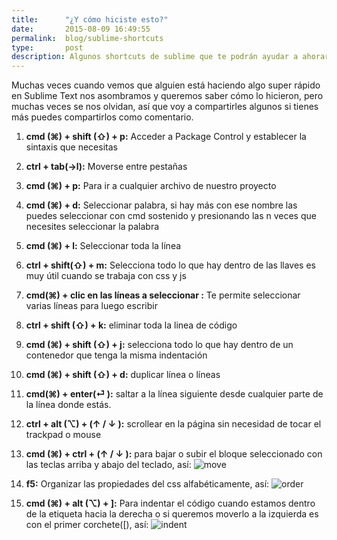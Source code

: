 ```yaml
---
title:  	"¿Y cómo hiciste esto?"
date:   	2015-08-09 16:49:55
permalink: 	blog/sublime-shortcuts
type: 		post
description: Algunos shortcuts de sublime que te podrán ayudar a ahorar tiempo
---
```

Muchas veces cuando vemos que alguien está haciendo algo super rápido en Sublime Text nos asombramos y queremos saber cómo lo hicieron,  pero muchas veces se nos olvidan, así que voy a compartirles algunos si tienes más puedes compartirlos como comentario.


1. **cmd (⌘) + shift (⇧) + p:**  Acceder a Package Control y establecer la sintaxis que necesitas
2. **ctrl + tab(→l):** Moverse entre pestañas
2. **cmd (⌘) + p:** Para ir a cualquier archivo de nuestro proyecto
3. **cmd (⌘) + d:** Seleccionar palabra, si hay más con ese nombre las puedes seleccionar con cmd sostenido y presionando las n veces que necesites seleccionar la palabra
4. **cmd (⌘) + l:** Seleccionar toda la línea
5. **ctrl + shift(⇧) + m:** Selecciona todo lo que hay dentro de las llaves es muy útil cuando se trabaja con css y js
6. **cmd(⌘) + clic en las líneas a seleccionar :** Te permite seleccionar varias líneas para luego escribir
8. **ctrl + shift (⇧) + k:** eliminar toda la linea de código
9. **cmd (⌘) + shift (⇧) + j:** selecciona todo lo que hay dentro de un contenedor que tenga la misma indentación
10. **cmd (⌘) + shift (⇧) + d:** duplicar línea o líneas
11. **cmd(⌘) + enter(⏎ ):** saltar a la línea siguiente desde cualquier parte de la línea donde estás.
12. **ctrl + alt (⌥)  + (↑ / ↓ ):** scrollear en la página sin necesidad de tocar el trackpad o mouse
13. **cmd (⌘) + ctrl + (↑ / ↓ ):**  para bajar o subir el bloque seleccionado con las teclas arriba y abajo del teclado,  así:
![move](/img/move.gif)

14. **f5:** Organizar las propiedades del css alfabéticamente,  así:
![order](/img/order.gif)

15. **cmd (⌘) + alt (⌥) + ]:** Para indentar el código cuando estamos dentro de la etiqueta hacia la derecha o si queremos moverlo a la izquierda es con el primer corchete([), así:
![indent](/img/indent.gif)
